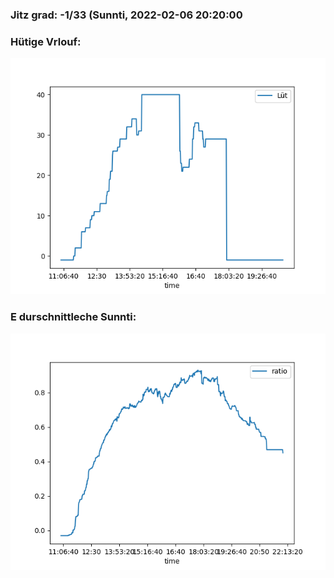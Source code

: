 ### Jitz grad: -1/33 (Sunnti, 2022-02-06 20:20:00

### Hütige Vrlouf:
![Graph](Today.png)

### E durschnittleche Sunnti:
![Graph](Sunnti.png)